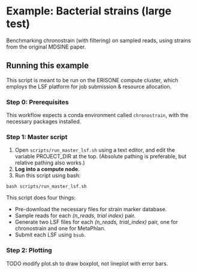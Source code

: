 # Example: Bacterial strains (large test)

Benchmarking chronostrain (with filtering) on sampled reads, using strains from the original MDSINE paper.

## Running this example

This script is meant to be run on the ERISONE compute cluster, which employs the LSF platform for job 
submission & resource allocation.

### Step 0: Prerequisites

This workflow expects a conda environment called `chronostrain`, with the necessary packages installed.

### Step 1: Master script

1) Open `scripts/run_master_lsf.sh` using a text editor, and edit the variable PROJECT_DIR at the top. 
(Absolute pathing is preferable, but relative pathing also works.)
2) **Log into a compute node**.
3) Run this script using bash:

```
bash scripts/run_master_lsf.sh
```

This script does four things:
- Pre-download the necessary files for strain marker database.
- Sample reads for each *(n_reads, trial index)* pair.
- Generate two LSF files for each *(n_reads, trial_index)* pair, one for chronostrain and one for MetaPhlan.
- Submit each LSF using `bsub`.


### Step 2: Plotting

TODO modify plot.sh to draw boxplot, not lineplot with error bars.
